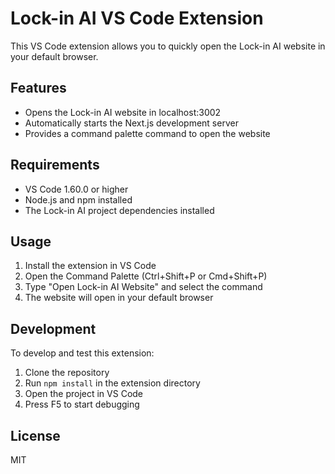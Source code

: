# Lock-in AI VS Code Extension

This VS Code extension allows you to quickly open the Lock-in AI website in your default browser.

## Features

- Opens the Lock-in AI website in localhost:3002
- Automatically starts the Next.js development server
- Provides a command palette command to open the website

## Requirements

- VS Code 1.60.0 or higher
- Node.js and npm installed
- The Lock-in AI project dependencies installed

## Usage

1. Install the extension in VS Code
2. Open the Command Palette (Ctrl+Shift+P or Cmd+Shift+P)
3. Type "Open Lock-in AI Website" and select the command
4. The website will open in your default browser

## Development

To develop and test this extension:

1. Clone the repository
2. Run `npm install` in the extension directory
3. Open the project in VS Code
4. Press F5 to start debugging

## License

MIT
